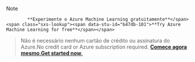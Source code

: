 > [!NOTE]
> 
> <span data-ttu-id="b47db-101">
            **Experimente o Azure Machine Learning gratuitamente**</span><span class="sxs-lookup"><span data-stu-id="b47db-101">**Try Azure Machine Learning for free**</span></span>
>
> <span data-ttu-id="b47db-102">Não é necessário nenhum cartão de crédito ou assinatura do Azure.</span><span class="sxs-lookup"><span data-stu-id="b47db-102">No credit card or Azure subscription required.</span></span> <span data-ttu-id="b47db-103"><a href="https://studio.azureml.net/?selectAccess=true&o=2" target="_blank">**Comece agora mesmo**.</a></span><span class="sxs-lookup"><span data-stu-id="b47db-103"><a href="https://studio.azureml.net/?selectAccess=true&o=2" target="_blank">**Get started now**.</a></span></span>
> 
> 

